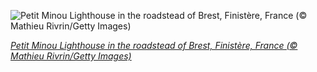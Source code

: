 
![Petit Minou Lighthouse in the roadstead of Brest, Finistère, France (© Mathieu Rivrin/Getty Images)](https://cn.bing.com//th?id=OHR.PetitMinou_EN-US0740676794_1920x1080.jpg&rf=LaDigue_1920x1080.jpg&pid=hp)

*[Petit Minou Lighthouse in the roadstead of Brest, Finistère, France (© Mathieu Rivrin/Getty Images)](https://www.bing.com/search?q=Petit+Minou+Lighthouse&form=hpcapt&filters=HpDate%3a%2220210821_0700%22)*
